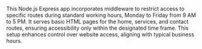 This Node.js Express app incorporates middleware to restrict access to specific routes during standard working hours, Monday to Friday from 9 AM to 5 PM. It serves basic HTML pages for the home, services, and contact routes, ensuring accessibility only within the designated time frame. This setup enhances control over website access, aligning with typical business hours.
